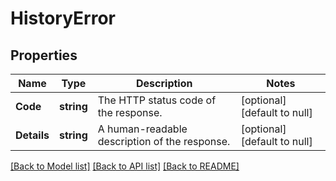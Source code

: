 # HistoryError

## Properties
Name | Type | Description | Notes
------------ | ------------- | ------------- | -------------
**Code** | **string** | The HTTP status code of the response. | [optional] [default to null]
**Details** | **string** | A human-readable description of the response. | [optional] [default to null]

[[Back to Model list]](../README.md#documentation-for-models) [[Back to API list]](../README.md#documentation-for-api-endpoints) [[Back to README]](../README.md)

